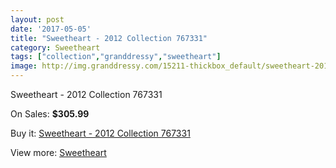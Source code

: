 ```yaml
---
layout: post
date: '2017-05-05'
title: "Sweetheart - 2012 Collection 767331"
category: Sweetheart
tags: ["collection","granddressy","sweetheart"]
image: http://img.granddressy.com/15211-thickbox_default/sweetheart-2012-collection-767331.jpg
---
```

Sweetheart - 2012 Collection 767331

On Sales: **$305.99**
<a href="https://www.granddressy.com/en/sweetheart/14240-sweetheart-2012-collection-767331.html"><amp-img layout="responsive" width="600" height="600" src="//img.granddressy.com/15211-thickbox_default/sweetheart-2012-collection-767331.jpg" alt="Sweetheart - 2012 Collection 767331 0" /></a>

Buy it: [Sweetheart - 2012 Collection 767331](https://www.granddressy.com/en/sweetheart/14240-sweetheart-2012-collection-767331.html "Sweetheart - 2012 Collection 767331")

View more: [Sweetheart](https://www.granddressy.com/en/85-sweetheart "Sweetheart")